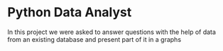 # Python Data Analyst 
In this project we were asked to answer questions with the help of data from an existing database and present part of it in a graphs
